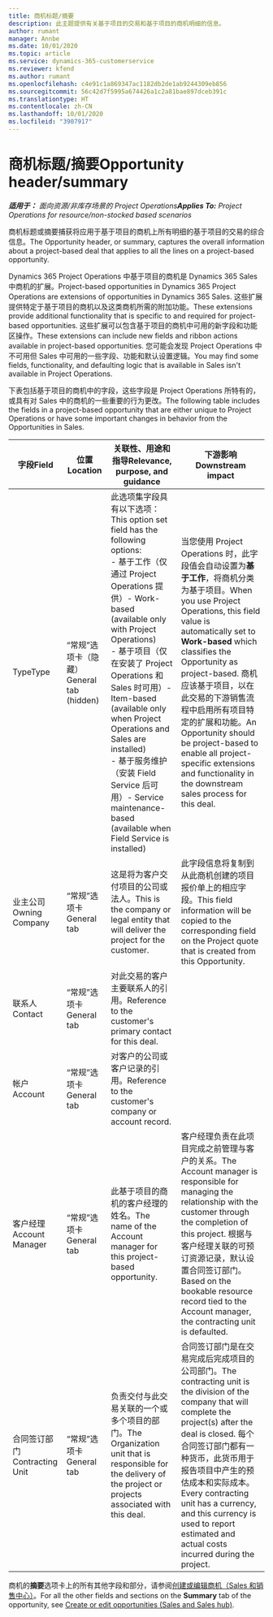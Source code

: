 ```yaml
---
title: 商机标题/摘要
description: 此主题提供有关基于项目的交易和基于项目的商机明细的信息。
author: rumant
manager: Annbe
ms.date: 10/01/2020
ms.topic: article
ms.service: dynamics-365-customerservice
ms.reviewer: kfend
ms.author: rumant
ms.openlocfilehash: c4e91c1a869347ac1182db2de1ab9244309eb856
ms.sourcegitcommit: 56c42d7f5995a674426a1c2a81bae897dceb391c
ms.translationtype: HT
ms.contentlocale: zh-CN
ms.lasthandoff: 10/01/2020
ms.locfileid: "3907917"
---
```

# <a name="opportunity-headersummary"></a><span data-ttu-id="0ef94-103">商机标题/摘要</span><span class="sxs-lookup"><span data-stu-id="0ef94-103">Opportunity header/summary</span></span>

<span data-ttu-id="0ef94-104">_**适用于：** 面向资源/非库存场景的 Project Operations_</span><span class="sxs-lookup"><span data-stu-id="0ef94-104">_**Applies To:** Project Operations for resource/non-stocked based scenarios_</span></span>


<span data-ttu-id="0ef94-105">商机标题或摘要捕获将应用于基于项目的商机上所有明细的基于项目的交易的综合信息。</span><span class="sxs-lookup"><span data-stu-id="0ef94-105">The Opportunity header, or summary, captures the overall information about a project-based deal that applies to all the lines on a project-based opportunity.</span></span>

<span data-ttu-id="0ef94-106">Dynamics 365 Project Operations 中基于项目的商机是 Dynamics 365 Sales 中商机的扩展。</span><span class="sxs-lookup"><span data-stu-id="0ef94-106">Project-based opportunities in Dynamics 365 Project Operations are extensions of opportunities in Dynamics 365 Sales.</span></span> <span data-ttu-id="0ef94-107">这些扩展提供特定于基于项目的商机以及这类商机所需的附加功能。</span><span class="sxs-lookup"><span data-stu-id="0ef94-107">These extensions provide additional functionality that is specific to and required for project-based opportunities.</span></span> <span data-ttu-id="0ef94-108">这些扩展可以包含基于项目的商机中可用的新字段和功能区操作。</span><span class="sxs-lookup"><span data-stu-id="0ef94-108">These extensions can include new fields and ribbon actions available in project-based opportunities.</span></span> <span data-ttu-id="0ef94-109">您可能会发现 Project Operations 中不可用但 Sales 中可用的一些字段、功能和默认设置逻辑。</span><span class="sxs-lookup"><span data-stu-id="0ef94-109">You may find some fields, functionality, and defaulting logic that is available in Sales isn't available in Project Operations.</span></span>

<span data-ttu-id="0ef94-110">下表包括基于项目的商机中的字段，这些字段是 Project Operations 所特有的，或具有对 Sales 中的商机的一些重要的行为更改。</span><span class="sxs-lookup"><span data-stu-id="0ef94-110">The following table includes the fields in a project-based opportunity that are either unique to Project Operations or have some important changes in behavior from the Opportunities in Sales.</span></span>

| <span data-ttu-id="0ef94-111">**字段**</span><span class="sxs-lookup"><span data-stu-id="0ef94-111">**Field**</span></span> | <span data-ttu-id="0ef94-112">**位置**</span><span class="sxs-lookup"><span data-stu-id="0ef94-112">**Location**</span></span> | <span data-ttu-id="0ef94-113">**关联性、用途和指导**</span><span class="sxs-lookup"><span data-stu-id="0ef94-113">**Relevance, purpose, and guidance**</span></span> | <span data-ttu-id="0ef94-114">**下游影响**</span><span class="sxs-lookup"><span data-stu-id="0ef94-114">**Downstream impact**</span></span> |
| --- | --- | --- | --- |
| <span data-ttu-id="0ef94-115">Type</span><span class="sxs-lookup"><span data-stu-id="0ef94-115">Type</span></span> | <span data-ttu-id="0ef94-116">“常规”选项卡（隐藏）</span><span class="sxs-lookup"><span data-stu-id="0ef94-116">General tab (hidden)</span></span> | <span data-ttu-id="0ef94-117">此选项集字段具有以下选项：</span><span class="sxs-lookup"><span data-stu-id="0ef94-117">This option set field has the following options:</span></span></br><span data-ttu-id="0ef94-118">- 基于工作（仅通过 Project Operations 提供）</span><span class="sxs-lookup"><span data-stu-id="0ef94-118">- Work-based (available only with Project Operations)</span></span></br><span data-ttu-id="0ef94-119">- 基于项目（仅在安装了 Project Operations 和 Sales 时可用）</span><span class="sxs-lookup"><span data-stu-id="0ef94-119">- Item-based (available only when Project Operations and Sales are installed)</span></span></br><span data-ttu-id="0ef94-120">- 基于服务维护（安装 Field Service 后可用）</span><span class="sxs-lookup"><span data-stu-id="0ef94-120">- Service maintenance-based (available when Field Service is installed)</span></span> | <span data-ttu-id="0ef94-121">当您使用 Project Operations 时，此字段值会自动设置为**基于工作**，将商机分类为基于项目。</span><span class="sxs-lookup"><span data-stu-id="0ef94-121">When you use Project Operations, this field value is automatically set to **Work-based** which classifies the Opportunity as project-based.</span></span> <span data-ttu-id="0ef94-122">商机应该基于项目，以在此交易的下游销售流程中启用所有项目特定的扩展和功能。</span><span class="sxs-lookup"><span data-stu-id="0ef94-122">An Opportunity should be project-based to enable all project-specific extensions and functionality in the downstream sales process for this deal.</span></span> |
| <span data-ttu-id="0ef94-123">业主公司</span><span class="sxs-lookup"><span data-stu-id="0ef94-123">Owning Company</span></span> | <span data-ttu-id="0ef94-124">“常规”选项卡</span><span class="sxs-lookup"><span data-stu-id="0ef94-124">General tab</span></span> | <span data-ttu-id="0ef94-125">这是将为客户交付项目的公司或法人。</span><span class="sxs-lookup"><span data-stu-id="0ef94-125">This is the company or legal entity that will deliver the project for the customer.</span></span> | <span data-ttu-id="0ef94-126">此字段信息将复制到从此商机创建的项目报价单上的相应字段。</span><span class="sxs-lookup"><span data-stu-id="0ef94-126">This field information will be copied to the corresponding field on the Project quote that is created from this Opportunity.</span></span> |
| <span data-ttu-id="0ef94-127">联系人​​</span><span class="sxs-lookup"><span data-stu-id="0ef94-127">Contact</span></span> | <span data-ttu-id="0ef94-128">“常规”选项卡</span><span class="sxs-lookup"><span data-stu-id="0ef94-128">General tab</span></span> | <span data-ttu-id="0ef94-129">对此交易的客户主要联系人的引用。</span><span class="sxs-lookup"><span data-stu-id="0ef94-129">Reference to the customer's primary contact for this deal.</span></span> | |
| <span data-ttu-id="0ef94-130">帐户​​</span><span class="sxs-lookup"><span data-stu-id="0ef94-130">Account</span></span> | <span data-ttu-id="0ef94-131">“常规”选项卡</span><span class="sxs-lookup"><span data-stu-id="0ef94-131">General tab</span></span> | <span data-ttu-id="0ef94-132">对客户的公司或客户记录的引用。</span><span class="sxs-lookup"><span data-stu-id="0ef94-132">Reference to the customer's company or account record.</span></span> | |
| <span data-ttu-id="0ef94-133">客户经理</span><span class="sxs-lookup"><span data-stu-id="0ef94-133">Account Manager</span></span> | <span data-ttu-id="0ef94-134">“常规”选项卡</span><span class="sxs-lookup"><span data-stu-id="0ef94-134">General tab</span></span> | <span data-ttu-id="0ef94-135">此基于项目的商机的客户经理的姓名。</span><span class="sxs-lookup"><span data-stu-id="0ef94-135">The name of the Account manager for this project-based opportunity.</span></span> | <span data-ttu-id="0ef94-136">客户经理负责在此项目完成之前管理与客户的关系。</span><span class="sxs-lookup"><span data-stu-id="0ef94-136">The Account manager is responsible for managing the relationship with the customer through the completion of this project.</span></span> <span data-ttu-id="0ef94-137">根据与客户经理关联的可预订资源记录，默认设置合同签订部门。</span><span class="sxs-lookup"><span data-stu-id="0ef94-137">Based on the bookable resource record tied to the Account manager, the contracting unit is defaulted.</span></span> |
| <span data-ttu-id="0ef94-138">合同签订部门</span><span class="sxs-lookup"><span data-stu-id="0ef94-138">Contracting Unit</span></span> | <span data-ttu-id="0ef94-139">“常规”选项卡</span><span class="sxs-lookup"><span data-stu-id="0ef94-139">General tab</span></span> | <span data-ttu-id="0ef94-140">负责交付与此交易关联的一个或多个项目的部门。</span><span class="sxs-lookup"><span data-stu-id="0ef94-140">The Organization unit that is responsible for the delivery of the project or projects associated with this deal.</span></span> | <span data-ttu-id="0ef94-141">合同签订部门是在交易完成后完成项目的公司部门。</span><span class="sxs-lookup"><span data-stu-id="0ef94-141">The contracting unit is the division of the company that will complete the project(s) after the deal is closed.</span></span> <span data-ttu-id="0ef94-142">每个合同签订部门都有一种货币，此货币用于报告项目中产生的预估成本和实际成本。</span><span class="sxs-lookup"><span data-stu-id="0ef94-142">Every contracting unit has a currency, and this currency is used to report estimated and actual costs incurred during the project.</span></span> |

<span data-ttu-id="0ef94-143">商机的**摘要**选项卡上的所有其他字段和部分，请参阅[创建或编辑商机（Sales 和销售中心）](https://docs.microsoft.com/dynamics365/sales-enterprise/create-edit-opportunity-sales)。</span><span class="sxs-lookup"><span data-stu-id="0ef94-143">For all the other fields and sections on the **Summary** tab of the opportunity, see [Create or edit opportunities (Sales and Sales hub)](https://docs.microsoft.com/dynamics365/sales-enterprise/create-edit-opportunity-sales).</span></span>
